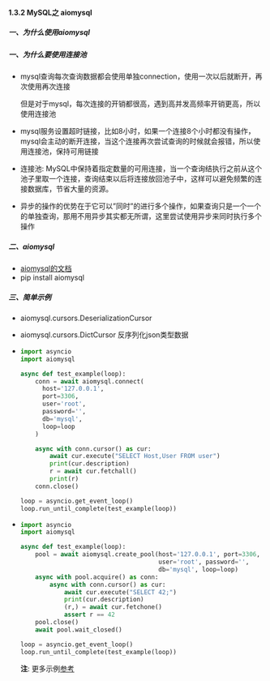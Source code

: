 #### 1.3.2 MySQL之 aiomysql

##### 一、为什么使用aiomysql

##### 一、为什么要使用连接池

- mysql查询每次查询数据都会使用单独connection，使用一次以后就断开，再次使用再次连接

  但是对于mysql，每次连接的开销都很高，遇到高并发高频率开销更高，所以使用连接池

- mysql服务设置超时链接，比如8小时，如果一个连接8个小时都没有操作，mysql会主动的断开连接，当这个连接再次尝试查询的时候就会报错，所以使用连接池，保持可用链接

- 连接池: MySQL中保持着指定数量的可用连接，当一个查询结执行之前从这个池子里取一个连接，查询结束以后将连接放回池子中，这样可以避免频繁的连接数据库，节省大量的资源。 

-  异步的操作的优势在于它可以”同时”的进行多个操作，如果查询只是一个一个的单独查询，那用不用异步其实都无所谓，这里尝试使用异步来同时执行多个操作 

  

##### 二、aiomysql

-  [aiomysql的文档]( https://aiomysql.readthedocs.io/en/latest/ )
- pip install aiomysql

##### 三、简单示例

-  aiomysql.cursors.DeserializationCursor  
-  aiomysql.cursors.DictCursor  反序列化json类型数据

- ```python
  import asyncio
  import aiomysql
  
  async def test_example(loop):
      conn = await aiomysql.connect(
      	host='127.0.0.1', 
      	port=3306,
      	user='root', 
      	password='', 
      	db='mysql',
      	loop=loop
      )
  
      async with conn.cursor() as cur:
          await cur.execute("SELECT Host,User FROM user")
          print(cur.description)
          r = await cur.fetchall()
          print(r)
      conn.close()
  
  loop = asyncio.get_event_loop()
  loop.run_until_complete(test_example(loop))
  ```

- ```python
  import asyncio
  import aiomysql
  
  async def test_example(loop):
      pool = await aiomysql.create_pool(host='127.0.0.1', port=3306,
                                        user='root', password='',
                                        db='mysql', loop=loop)
      async with pool.acquire() as conn:
          async with conn.cursor() as cur:
              await cur.execute("SELECT 42;")
              print(cur.description)
              (r,) = await cur.fetchone()
              assert r == 42
      pool.close()
      await pool.wait_closed()
  
  loop = asyncio.get_event_loop()
  loop.run_until_complete(test_example(loop))
  ```

  <b>注</b>: 更多示例[参考](https://github.com/aio-libs/aiomysql)

